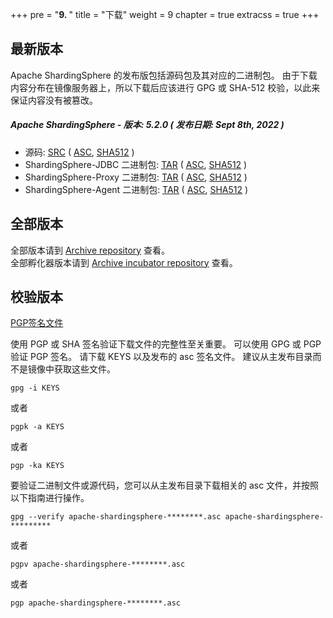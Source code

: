 +++
pre = "<b>9. </b>"
title = "下载"
weight = 9
chapter = true
extracss = true
+++

## 最新版本

Apache ShardingSphere 的发布版包括源码包及其对应的二进制包。
由于下载内容分布在镜像服务器上，所以下载后应该进行 GPG 或 SHA-512 校验，以此来保证内容没有被篡改。

##### Apache ShardingSphere - 版本: 5.2.0 ( 发布日期: Sept 8th, 2022 )

- 源码: [<u>SRC</u>](https://www.apache.org/dyn/closer.lua/shardingsphere/5.2.0/apache-shardingsphere-5.2.0-src.zip) ( [<u>ASC</u>](https://downloads.apache.org/shardingsphere/5.2.0/apache-shardingsphere-5.2.0-src.zip.asc), [<u>SHA512</u>](https://downloads.apache.org/shardingsphere/5.2.0/apache-shardingsphere-5.2.0-src.zip.sha512) )
- ShardingSphere-JDBC 二进制包: [<u>TAR</u>](https://www.apache.org/dyn/closer.lua/shardingsphere/5.2.0/apache-shardingsphere-5.2.0-shardingsphere-jdbc-bin.tar.gz) ( [<u>ASC</u>](https://downloads.apache.org/shardingsphere/5.2.0/apache-shardingsphere-5.2.0-shardingsphere-jdbc-bin.tar.gz.asc), [<u>SHA512</u>](https://downloads.apache.org/shardingsphere/5.2.0/apache-shardingsphere-5.2.0-shardingsphere-jdbc-bin.tar.gz.sha512) )
- ShardingSphere-Proxy 二进制包: [<u>TAR</u>](https://www.apache.org/dyn/closer.lua/shardingsphere/5.2.0/apache-shardingsphere-5.2.0-shardingsphere-proxy-bin.tar.gz) ( [<u>ASC</u>](https://downloads.apache.org/shardingsphere/5.2.0/apache-shardingsphere-5.2.0-shardingsphere-proxy-bin.tar.gz.asc), [<u>SHA512</u>](https://downloads.apache.org/shardingsphere/5.2.0/apache-shardingsphere-5.2.0-shardingsphere-proxy-bin.tar.gz.sha512) )
- ShardingSphere-Agent 二进制包: [<u>TAR</u>](https://www.apache.org/dyn/closer.lua/shardingsphere/5.2.0/apache-shardingsphere-5.2.0-shardingsphere-agent-bin.tar.gz) ( [<u>ASC</u>](https://downloads.apache.org/shardingsphere/5.2.0/apache-shardingsphere-5.2.0-shardingsphere-agent-bin.tar.gz.asc), [<u>SHA512</u>](https://downloads.apache.org/shardingsphere/5.2.0/apache-shardingsphere-5.2.0-shardingsphere-agent-bin.tar.gz.sha512) )

## 全部版本

全部版本请到 [Archive repository](https://archive.apache.org/dist/shardingsphere/) 查看。</br>
全部孵化器版本请到 [Archive incubator repository](https://archive.apache.org/dist/incubator/shardingsphere/) 查看。

## 校验版本

[PGP签名文件](https://downloads.apache.org/shardingsphere/KEYS)

使用 PGP 或 SHA 签名验证下载文件的完整性至关重要。
可以使用 GPG 或 PGP 验证 PGP 签名。
请下载 KEYS 以及发布的 asc 签名文件。
建议从主发布目录而不是镜像中获取这些文件。

```shell
gpg -i KEYS
```

或者

```shell
pgpk -a KEYS
```

或者

```shell
pgp -ka KEYS
```

要验证二进制文件或源代码，您可以从主发布目录下载相关的 asc 文件，并按照以下指南进行操作。

```shell
gpg --verify apache-shardingsphere-********.asc apache-shardingsphere-*********
```

或者

```shell
pgpv apache-shardingsphere-********.asc
```

或者

```shell
pgp apache-shardingsphere-********.asc
```
